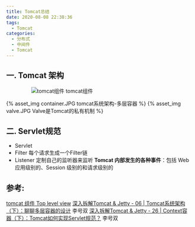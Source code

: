```yaml
---
title: Tomcat总结
date: 2020-08-08 22:38:36
tags:
  - Tomcat
categories:
  - 分布式
  - 中间件
  - Tomcat
---
```


<p hidden></p>
<!-- more -->

## 一. Tomcat 架构
<div style="text-align: center; width: 60%">
	
![tomcat组件](https://user-images.githubusercontent.com/5608425/64508350-cedbeb00-d30f-11e9-8c01-9f7e5abffcba.png)
tomcat组件
</div>

{% asset_img  container.JPG   tomcat系统架构-多层容器  %}
{% asset_img  valve.JPG   Valve是Tomcat的私有机制  %}


## 二. Servlet规范
+ Servlet
+ Filter
每个请求生成一个Filter链
+ Listener
定制自己的监听器来监听 **Tomcat 内部发生的各种事件**：包括 Web 应用级别的、Session 级别的和请求级别的

## 参考:
[tomcat 组件 Top level view](https://www.iteye.com/blog/onlyor-1689344)
[深入拆解Tomcat & Jetty - 06 | Tomcat系统架构（下）：聊聊多层容器的设计]() 李号双
[深入拆解Tomcat & Jetty - 26 | Context容器（下）：Tomcat如何实现Servlet规范？]() 李号双